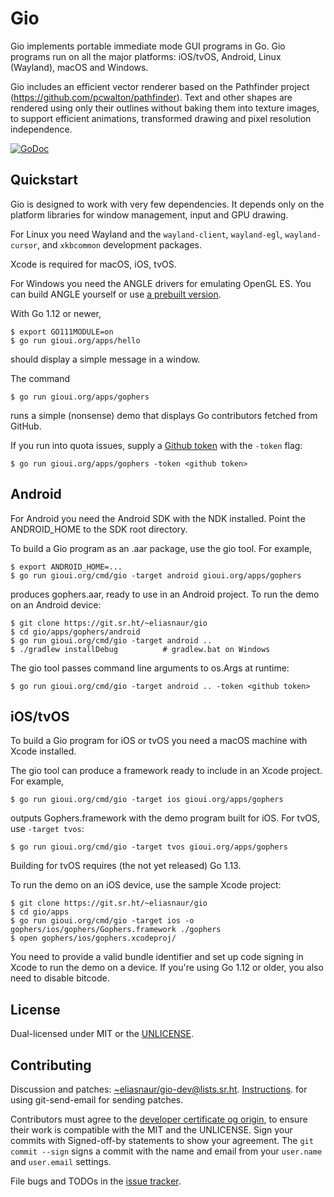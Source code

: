 # Gio

Gio implements portable immediate mode GUI programs in Go. Gio programs run on all the major platforms:
iOS/tvOS, Android, Linux (Wayland), macOS and Windows.

Gio includes an efficient vector renderer based on the Pathfinder project (https://github.com/pcwalton/pathfinder).
Text and other shapes are rendered using only their outlines without baking them into texture images,
to support efficient animations, transformed drawing and pixel resolution independence.

[![GoDoc](https://godoc.org/gioui.org/ui?status.svg)](https://godoc.org/gioui.org/ui)

## Quickstart

Gio is designed to work with very few dependencies. It depends only on the platform libraries for
window management, input and GPU drawing.

For Linux you need Wayland and the `wayland-client`, `wayland-egl`, `wayland-cursor`, and `xkbcommon`
development packages.

Xcode is required for macOS, iOS, tvOS.

For Windows you need the ANGLE drivers for emulating OpenGL ES. You can build ANGLE yourself or use
[a prebuilt version](https://drive.google.com/file/d/1k2950mHNtR2iwhweHS1rJ7reChTa3rki/view?usp=sharing).

With Go 1.12 or newer,

	$ export GO111MODULE=on
	$ go run gioui.org/apps/hello

should display a simple message in a window.

The command

	$ go run gioui.org/apps/gophers

runs a simple (nonsense) demo that displays Go contributors fetched from GitHub.

If you run into quota issues, supply a
[Github token](https://help.github.com/en/articles/creating-a-personal-access-token-for-the-command-line)
with the `-token` flag:

	$ go run gioui.org/apps/gophers -token <github token>

## Android

For Android you need the Android SDK with the NDK installed. Point the ANDROID_HOME to the SDK root
directory.

To build a Gio program as an .aar package, use the gio tool. For example,

	$ export ANDROID_HOME=...
	$ go run gioui.org/cmd/gio -target android gioui.org/apps/gophers

produces gophers.aar, ready to use in an Android project. To run
the demo on an Android device:

	$ git clone https://git.sr.ht/~eliasnaur/gio
	$ cd gio/apps/gophers/android
	$ go run gioui.org/cmd/gio -target android ..
	$ ./gradlew installDebug          # gradlew.bat on Windows

The gio tool passes command line arguments to os.Args at runtime:

	$ go run gioui.org/cmd/gio -target android .. -token <github token>

## iOS/tvOS

To build a Gio program for iOS or tvOS you need a macOS machine with Xcode installed.

The gio tool can produce a framework ready to include in an Xcode project. For example,

	$ go run gioui.org/cmd/gio -target ios gioui.org/apps/gophers

outputs Gophers.framework with the demo program built for iOS. For tvOS, use `-target tvos`:

	$ go run gioui.org/cmd/gio -target tvos gioui.org/apps/gophers

Building for tvOS requires (the not yet released) Go 1.13.

To run the demo on an iOS device, use the sample Xcode project:

	$ git clone https://git.sr.ht/~eliasnaur/gio
	$ cd gio/apps
	$ go run gioui.org/cmd/gio -target ios -o gophers/ios/gophers/Gophers.framework ./gophers
	$ open gophers/ios/gophers.xcodeproj/

You need to provide a valid bundle identifier and set up code signing in Xcode to run the demo
on a device. If you're using Go 1.12 or older, you also need to disable bitcode.

## License

Dual-licensed under MIT or the [UNLICENSE](http://unlicense.org).

## Contributing

Discussion and patches: [~eliasnaur/gio-dev@lists.sr.ht](mailto:~eliasnaur/gio-dev@lists.sr.ht).
[Instructions](https://man.sr.ht/git.sr.ht/send-email.md). for using git-send-email for sending patches.

Contributors must agree to the [developer certificate og origin](https://developercertificate.org/),
to ensure their work is compatible with the MIT and the UNLICENSE. Sign your commits with Signed-off-by
statements to show your agreement. The `git commit --sign` signs a commit with the name and email from
your `user.name` and `user.email` settings.

File bugs and TODOs in the [issue tracker](https://todo.sr.ht/~eliasnaur/gio).
